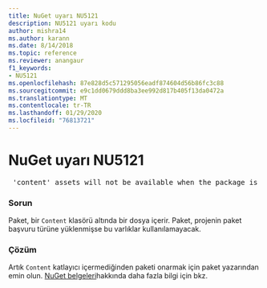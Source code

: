 ```yaml
---
title: NuGet uyarı NU5121
description: NU5121 uyarı kodu
author: mishra14
ms.author: karann
ms.date: 8/14/2018
ms.topic: reference
ms.reviewer: anangaur
f1_keywords:
- NU5121
ms.openlocfilehash: 87e828d5c571295056eadf874604d56b86fc3c88
ms.sourcegitcommit: e9c1dd0679ddd8ba3ee992d817b405f13da0472a
ms.translationtype: MT
ms.contentlocale: tr-TR
ms.lasthandoff: 01/29/2020
ms.locfileid: "76813721"
---
```

# <a name="nuget-warning-nu5121"></a>NuGet uyarı NU5121
<pre> 'content' assets will not be available when the package is installed after the migration.</pre>

### <a name="issue"></a>Sorun

Paket, bir `Content` klasörü altında bir dosya içerir. Paket, projenin paket başvuru türüne yüklenmişse bu varlıklar kullanılamayacak.


### <a name="solution"></a>Çözüm

Artık `Content` katlayıcı içermediğinden paketi onarmak için paket yazarından emin olun. [NuGet belgeleri](../../consume-packages/migrate-packages-config-to-package-reference.md)hakkında daha fazla bilgi için bkz.
